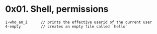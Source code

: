 # 0x01. Shell, permissions

```
1-who_am_i 		// prints the effective userid of the current user
4-empty 		// creates an empty file called `hello`
```

